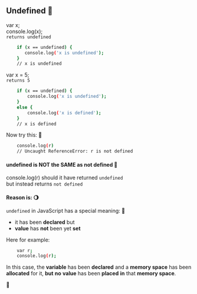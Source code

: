 ## Undefined   :paw_prints:

var x;   
console.log(x);   
`returns undefined`

```sh
    if (x == undefined) {   
       console.log('x is undefined');   
    }
    // x is undefined   
```

var x = 5;   
`returns 5`

```sh
    if (x == undefined) {
        console.log('x is undefined');
    }
    else {
        console.log('x is defined');
    }
    // x is defined
```

Now try this:   :full_moon_with_face:

```sh
    console.log(r)
    // Uncaught ReferenceError: r is not defined
```

#### undefined is NOT the SAME as not defined  :first_quarter_moon_with_face:

console.log(r) should it have returned `undefined`        
but instead returns `not defined`

#### Reason is:  :waning_gibbous_moon:
`undefined` in JavaScript has a special meaning:    :crescent_moon:
- it has been **declared** but
- **value** has **not** been yet **set**

Here for example:    

```sh
    var r;    
    console.log(r);   
```

In this case, the **variable** has been **declared** and
a **memory space** has been **allocated** for it, **but** **no**
**value** has been **placed** **in** that **memory space**.
     
     
    
    
:100:






 
